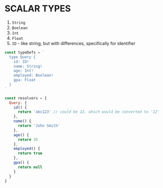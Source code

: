 # SCALAR TYPES

1. `String`
2. `Boolean`
3. `Int`
4. `Float`
5. `ID` - like string, but with differences, specifically for identifier

```javascript
const typeDefs = `
  type Query {
    id: ID!
    name: String!
    age: Int!
    employed: Boolean!
    gpa: Float
  }
`

const resolvers = {
  Query: {
    id() {
      return 'abc123' // could be 12, which would be converted to '12'
    },
    name() {
      return 'John Smith'
    },
    age() {
      return 35
    },
    employed() {
      return true
    },
    gpa() {
      return null
    }
  }
}
```
